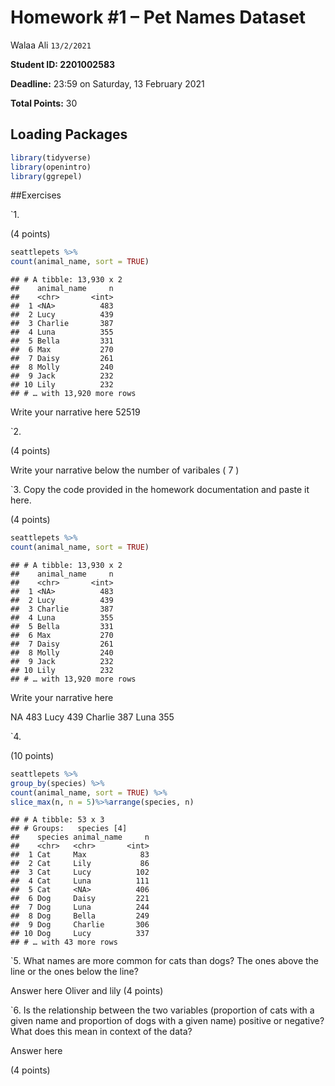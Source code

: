 Homework \#1 – Pet Names Dataset
================
Walaa Ali
`13/2/2021`

**Student ID: 2201002583**

**Deadline:** 23:59 on Saturday, 13 February 2021

**Total Points:** 30

## Loading Packages

``` r
library(tidyverse)
library(openintro)
library(ggrepel)
```

\#\#Exercises

\`1.

(4 points)

``` r
seattlepets %>%
count(animal_name, sort = TRUE)
```

    ## # A tibble: 13,930 x 2
    ##    animal_name     n
    ##    <chr>       <int>
    ##  1 <NA>          483
    ##  2 Lucy          439
    ##  3 Charlie       387
    ##  4 Luna          355
    ##  5 Bella         331
    ##  6 Max           270
    ##  7 Daisy         261
    ##  8 Molly         240
    ##  9 Jack          232
    ## 10 Lily          232
    ## # … with 13,920 more rows

Write your narrative here 52519

\`2.

(4 points)

Write your narrative below the number of varibales ( 7 )

\`3. Copy the code provided in the homework documentation and paste it
here.

(4 points)

``` r
seattlepets %>%
count(animal_name, sort = TRUE)
```

    ## # A tibble: 13,930 x 2
    ##    animal_name     n
    ##    <chr>       <int>
    ##  1 <NA>          483
    ##  2 Lucy          439
    ##  3 Charlie       387
    ##  4 Luna          355
    ##  5 Bella         331
    ##  6 Max           270
    ##  7 Daisy         261
    ##  8 Molly         240
    ##  9 Jack          232
    ## 10 Lily          232
    ## # … with 13,920 more rows

Write your narrative here

NA 483 Lucy 439 Charlie 387 Luna 355

\`4.

(10 points)

``` r
seattlepets %>%
group_by(species) %>%
count(animal_name, sort = TRUE) %>%
slice_max(n, n = 5)%>%arrange(species, n)
```

    ## # A tibble: 53 x 3
    ## # Groups:   species [4]
    ##    species animal_name     n
    ##    <chr>   <chr>       <int>
    ##  1 Cat     Max            83
    ##  2 Cat     Lily           86
    ##  3 Cat     Lucy          102
    ##  4 Cat     Luna          111
    ##  5 Cat     <NA>          406
    ##  6 Dog     Daisy         221
    ##  7 Dog     Luna          244
    ##  8 Dog     Bella         249
    ##  9 Dog     Charlie       306
    ## 10 Dog     Lucy          337
    ## # … with 43 more rows

\`5. What names are more common for cats than dogs? The ones above the
line or the ones below the line?

Answer here Oliver and lily (4 points)

\`6. Is the relationship between the two variables (proportion of cats
with a given name and proportion of dogs with a given name) positive or
negative? What does this mean in context of the data?

Answer here

(4 points)

